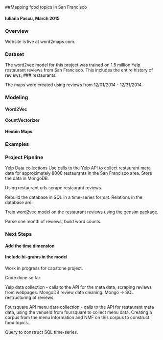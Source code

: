 ##Mapping food topics in San Francisco

#### Iuliana Pascu, March 2015

### Overview
Website is live at word2maps.com.

### Dataset
The word2vec model for this project was trained on 1.5 million Yelp restaurant reviews from San Francisco. This includes the entire history of reviews, ### restaurants.

The maps were created using reviews from 12/01/2014 - 12/31/2014.

### Modeling
#### Word2Vec
#### CountVectorizer
#### Hexbin Maps

### Examples


### Project Pipeline

Yelp Data collections
Use calls to the Yelp API to collect restaurant meta data for approximately 8000 restaurants in the San Francisco area. Store the data in MongoDB.

Using restaurant urls scrape restaurant reviews. 

Rebuild the database in SQL in a time-series format. Relations in the database are:

Train word2vec model on the restaurant reviews using the gensim package.

Parse one month of reviews, build word counts.

### Next Steps

#### Add the time dimension
#### Include bi-grams in the model
#### 



Work in progress for capstone project.

Code done so far:

Yelp data collection - calls to the API for the meta data, scraping reviews from webpages.
MongoDB review data cleaning. Mongo -> SQL restructuring of reviews.

Foursquare API menu data collection - calls to the API for restaurant meta data, using the venueId from foursquare to collect menu data.
Creating a corpus from the menu information and NMF on this corpus to construct food topics.

Query to construct SQL time-series.

